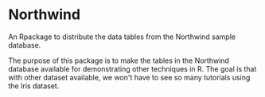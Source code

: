 # Northwind
An Rpackage to distribute the data tables from the Northwind sample database.

The purpose of this package is to make the tables in the Northwind database available for demonstrating other techniques in R. 
The goal is that with other dataset available, we won't have to see so many tutorials using the Iris dataset.